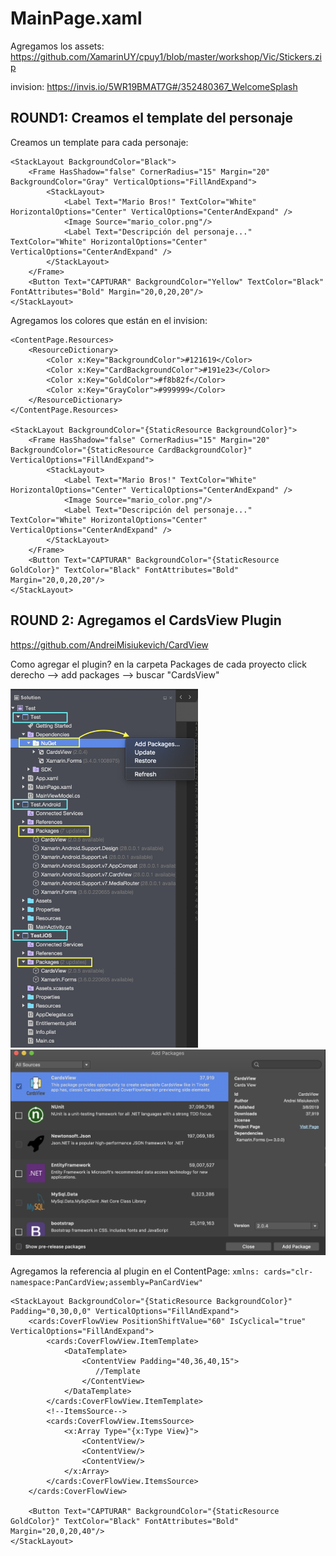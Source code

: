 # MainPage.xaml 

Agregamos los assets: https://github.com/XamarinUY/cpuy1/blob/master/workshop/Vic/Stickers.zip

invision: https://invis.io/5WR19BMAT7G#/352480367_WelcomeSplash

## ROUND1: Creamos el template del personaje
Creamos un template para cada personaje:
```xaml
<StackLayout BackgroundColor="Black">
    <Frame HasShadow="false" CornerRadius="15" Margin="20" BackgroundColor="Gray" VerticalOptions="FillAndExpand">
        <StackLayout>
            <Label Text="Mario Bros!" TextColor="White" HorizontalOptions="Center" VerticalOptions="CenterAndExpand" />
            <Image Source="mario_color.png"/>
            <Label Text="Descripción del personaje..." TextColor="White" HorizontalOptions="Center" VerticalOptions="CenterAndExpand" />
        </StackLayout>
    </Frame>
    <Button Text="CAPTURAR" BackgroundColor="Yellow" TextColor="Black" FontAttributes="Bold" Margin="20,0,20,20"/>
</StackLayout>
``` 

Agregamos los colores que están en el invision:
```xaml
<ContentPage.Resources>
    <ResourceDictionary>
        <Color x:Key="BackgroundColor">#121619</Color>
        <Color x:Key="CardBackgroundColor">#191e23</Color>
        <Color x:Key="GoldColor">#f8b82f</Color>
        <Color x:Key="GrayColor">#999999</Color>
    </ResourceDictionary>
</ContentPage.Resources>

<StackLayout BackgroundColor="{StaticResource BackgroundColor}">
    <Frame HasShadow="false" CornerRadius="15" Margin="20" BackgroundColor="{StaticResource CardBackgroundColor}" VerticalOptions="FillAndExpand">
        <StackLayout>
            <Label Text="Mario Bros!" TextColor="White" HorizontalOptions="Center" VerticalOptions="CenterAndExpand" />
            <Image Source="mario_color.png"/>
            <Label Text="Descripción del personaje..." TextColor="White" HorizontalOptions="Center" VerticalOptions="CenterAndExpand" />
        </StackLayout>
    </Frame>
    <Button Text="CAPTURAR" BackgroundColor="{StaticResource GoldColor}" TextColor="Black" FontAttributes="Bold" Margin="20,0,20,20"/>
</StackLayout>
```

## ROUND 2: Agregamos el CardsView Plugin 
https://github.com/AndreiMisiukevich/CardView

Como agregar el plugin? en la carpeta Packages de cada proyecto click derecho --> add packages --> buscar "CardsView"

<img src="https://github.com/XamarinUY/cpuy1/blob/master/workshop/Mica/Screen%20Shot%202019-03-15%20at%2012.45.20.png" width="300">

<img src="https://github.com/XamarinUY/cpuy1/blob/master/workshop/Mica/Screen%20Shot%202019-03-14%20at%2022.38.11.png" width="600">

Agregamos la referencia al plugin en el ContentPage: `xmlns: cards="clr-namespace:PanCardView;assembly=PanCardView" `

```xaml
<StackLayout BackgroundColor="{StaticResource BackgroundColor}" Padding="0,30,0,0" VerticalOptions="FillAndExpand">
    <cards:CoverFlowView PositionShiftValue="60" IsCyclical="true" VerticalOptions="FillAndExpand">
        <cards:CoverFlowView.ItemTemplate>
            <DataTemplate>
                <ContentView Padding="40,36,40,15">
                   //Template
                </ContentView>
            </DataTemplate>
        </cards:CoverFlowView.ItemTemplate>
        <!--ItemsSource-->
        <cards:CoverFlowView.ItemsSource>
            <x:Array Type="{x:Type View}">
                <ContentView/>
                <ContentView/>
                <ContentView/>
            </x:Array>
        </cards:CoverFlowView.ItemsSource>
    </cards:CoverFlowView>

    <Button Text="CAPTURAR" BackgroundColor="{StaticResource GoldColor}" TextColor="Black" FontAttributes="Bold" Margin="20,0,20,40"/>
</StackLayout>
```
    
    
